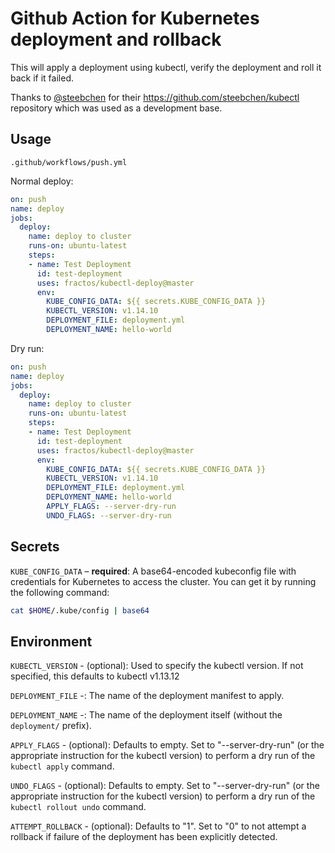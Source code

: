 # Github Action for Kubernetes deployment and rollback

This will apply a deployment using kubectl, verify the deployment and roll it back if it failed.

Thanks to [@steebchen](https://github.com/steebchen) for their https://github.com/steebchen/kubectl repository which was used as a development base.

## Usage

`.github/workflows/push.yml`

Normal deploy:

```yaml
on: push
name: deploy
jobs:
  deploy:
    name: deploy to cluster
    runs-on: ubuntu-latest
    steps:
    - name: Test Deployment
      id: test-deployment
      uses: fractos/kubectl-deploy@master
      env:
        KUBE_CONFIG_DATA: ${{ secrets.KUBE_CONFIG_DATA }}
        KUBECTL_VERSION: v1.14.10
        DEPLOYMENT_FILE: deployment.yml
        DEPLOYMENT_NAME: hello-world
```

Dry run:

```yaml
on: push
name: deploy
jobs:
  deploy:
    name: deploy to cluster
    runs-on: ubuntu-latest
    steps:
    - name: Test Deployment
      id: test-deployment
      uses: fractos/kubectl-deploy@master
      env:
        KUBE_CONFIG_DATA: ${{ secrets.KUBE_CONFIG_DATA }}
        KUBECTL_VERSION: v1.14.10
        DEPLOYMENT_FILE: deployment.yml
        DEPLOYMENT_NAME: hello-world
        APPLY_FLAGS: --server-dry-run
        UNDO_FLAGS: --server-dry-run
```

## Secrets

`KUBE_CONFIG_DATA` – **required**: A base64-encoded kubeconfig file with credentials for Kubernetes to access the cluster. You can get it by running the following command:

```bash
cat $HOME/.kube/config | base64
```

## Environment

`KUBECTL_VERSION` - (optional): Used to specify the kubectl version. If not specified, this defaults to kubectl v1.13.12

`DEPLOYMENT_FILE` -: The name of the deployment manifest to apply.

`DEPLOYMENT_NAME` -: The name of the deployment itself (without the `deployment/` prefix).

`APPLY_FLAGS` - (optional): Defaults to empty. Set to "--server-dry-run" (or the appropriate instruction for the kubectl version) to perform a dry run of the `kubectl apply` command.

`UNDO_FLAGS` - (optional): Defaults to empty. Set to "--server-dry-run" (or the appropriate instruction for the kubectl version) to perform a dry run of the `kubectl rollout undo` command.

`ATTEMPT_ROLLBACK` - (optional): Defaults to "1". Set to "0" to not attempt a rollback if failure of the deployment has been explicitly detected.
